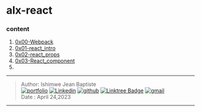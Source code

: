 # alx-react 



### content

1. [0x00-Webpack](https://github.com/hbapte/alx-react/tree/master/0x00-Webpack)
2. [0x01-react_intro](https://github.com/hbapte/alx-react/tree/master/0x01-react_intro)
3. [0x02-react_props](https://github.com/hbapte/alx-react/tree/master/0x02-react_props)
4. [0x03-React_component](https://github.com/hbapte/alx-react/tree/master/0x03-React_component)
5.


***

> Author: Ishimwe Jean Baptiste  <br>
[![portfolio](https://img.shields.io/badge/Portfolio-5340ff?style=for-the-badge&logo=Google-chrome&logoColor=white)](https://hbapte.vercel.app/)
[![Linkedin](https://img.shields.io/badge/linkedin-0A66C2?style=for-the-badge&logo=linkedin&logoColor=white)](https://www.linkedin.com/in/hbapte)
[![github](https://img.shields.io/badge/GitHub-000000?style=for-the-badge&logo=GitHub&logoColor=white)](https://github.com/hbapte)
[![Linktree Badge](https://img.shields.io/badge/Linktree-hbapte-green)](https://www.linktr.ee/hbapte)
[![gmail](https://img.shields.io/badge/Gmail-D14836?style=for-the-badge&logo=Gmail&logoColor=white)](mailto:ijbapte@gmail.com)<br>
> Date : April 24,2023

***

